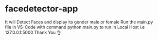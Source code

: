 # facedetector-app
It will Detect Faces and display its gender male or female 
Run the main.py file in VS-Code with command python main.py to run in Local Host i.e 127.0.0.1:5000
Thank You 👌
